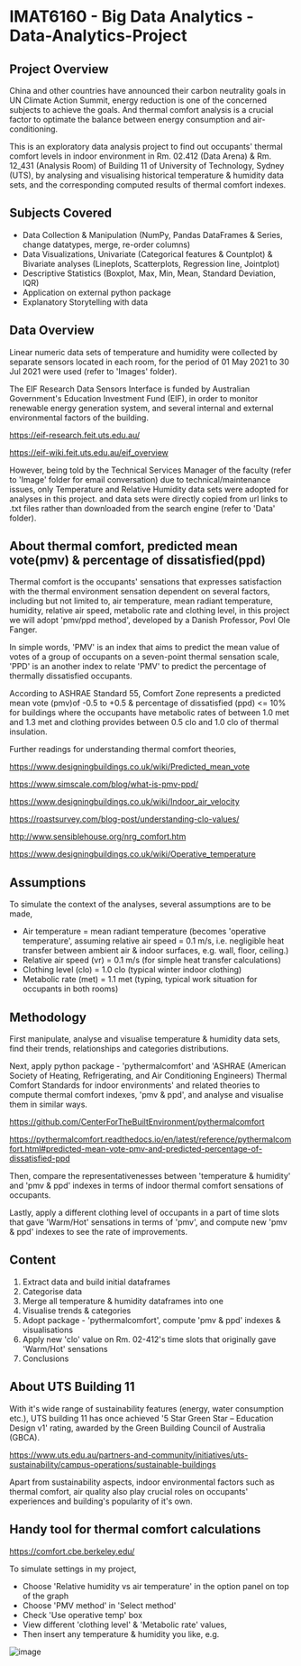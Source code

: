 # IMAT6160 - Big Data Analytics - Data-Analytics-Project


## Project Overview

China and other countries have announced their carbon neutrality goals in UN Climate Action Summit, energy reduction is one of the concerned subjects to achieve the goals. And thermal comfort analysis is a crucial factor to optimate the balance between energy consumption and air-conditioning.

This is an exploratory data analysis project to find out occupants' thermal comfort levels in indoor environment in Rm. 02.412 (Data Arena) & Rm. 12_431 (Analysis Room) of Building 11 of University of Technology, Sydney (UTS), by analysing and visualising historical temperature & humidity data sets, and the corresponding computed results of thermal comfort indexes.

## Subjects Covered

- Data Collection & Manipulation (NumPy, Pandas DataFrames & Series, change datatypes, merge, re-order columns)
- Data Visualizations, Univariate (Categorical features & Countplot) & Bivariate analyses (Lineplots, Scatterplots, Regression line, Jointplot)
- Descriptive Statistics (Boxplot, Max, Min, Mean, Standard Deviation, IQR)
- Application on external python package
- Explanatory Storytelling with data


## Data Overview

Linear numeric data sets of temperature and humidity were collected by separate sensors located in each room, for the period of 01 May 2021 to 30 Jul 2021 were used (refer to 'Images' folder).

The EIF Research Data Sensors Interface is funded by Australian Government's Education Investment Fund (EIF), in order to monitor renewable energy generation system, and several internal and external environmental factors of the building.

https://eif-research.feit.uts.edu.au/

https://eif-wiki.feit.uts.edu.au/eif_overview

However, being told by the Technical Services Manager of the faculty (refer to 'Image' folder for email conversation) due to technical/maintenance issues, only Temperature and Relative Humidity data sets were adopted for analyses in this project. and data sets were directly copied from url links to .txt files rather than downloaded from the search engine (refer to 'Data' folder).


## About thermal comfort, predicted mean vote(pmv) & percentage of dissatisfied(ppd)

Thermal comfort is the occupants' sensations that expresses satisfaction with the thermal environment sensation dependent on several factors, including but not limited to, air temperature, mean radiant temperature, humidity, relative air speed, metabolic rate and clothing level, in this project we will adopt 'pmv/ppd method', developed by a Danish Professor, Povl Ole Fanger.

In simple words, 'PMV' is an index that aims to predict the mean value of votes of a group of occupants on a seven-point thermal sensation scale, 'PPD' is an another index to relate 'PMV' to predict the percentage of thermally dissatisfied occupants.

According to ASHRAE Standard 55, Comfort Zone represents a predicted mean vote (pmv)of -0.5 to +0.5 & percentage of dissatisfied (ppd) <= 10% for buildings where the occupants have metabolic rates of between 1.0 met and 1.3 met and clothing provides between 0.5 clo and 1.0 clo of thermal insulation.

Further readings for understanding thermal comfort theories,

https://www.designingbuildings.co.uk/wiki/Predicted_mean_vote

https://www.simscale.com/blog/what-is-pmv-ppd/

https://www.designingbuildings.co.uk/wiki/Indoor_air_velocity

https://roastsurvey.com/blog-post/understanding-clo-values/

http://www.sensiblehouse.org/nrg_comfort.htm

https://www.designingbuildings.co.uk/wiki/Operative_temperature


## Assumptions

To simulate the context of the analyses, several assumptions are to be made,

- Air temperature = mean radiant temperature (becomes 'operative temperature', assuming relative air speed = 0.1 m/s, i.e. negligible heat transfer between ambient air & indoor surfaces, e.g. wall, floor, ceiling.)
- Relative air speed (vr) = 0.1 m/s (for simple heat transfer calculations)
- Clothing level (clo) = 1.0 clo (typical winter indoor clothing)
- Metabolic rate (met) = 1.1 met (typing, typical work situation for occupants in both rooms)


## Methodology

First manipulate, analyse and visualise temperature & humidity data sets, find their trends, relationships and categories distributions.

Next, apply python package - 'pythermalcomfort' and 'ASHRAE (American Society of Heating, Refrigerating, and Air Conditioning Engineers) Thermal Comfort Standards for indoor environments' and related theories to compute thermal comfort indexes, 'pmv & ppd', and analyse and visualise them in similar ways. 

https://github.com/CenterForTheBuiltEnvironment/pythermalcomfort

https://pythermalcomfort.readthedocs.io/en/latest/reference/pythermalcomfort.html#predicted-mean-vote-pmv-and-predicted-percentage-of-dissatisfied-ppd

Then, compare the representativenesses between 'temperature & humidity' and 'pmv & ppd' indexes in terms of indoor thermal comfort sensations of occupants.

Lastly, apply a different clothing level of occupants in a part of time slots that gave 'Warm/Hot' sensations in terms of 'pmv', and compute new 'pmv & ppd' indexes to see the rate of improvements.


## Content

1. Extract data and build initial dataframes
2. Categorise data
3. Merge all temperature & humidity dataframes into one
4. Visualise trends & categories
5. Adopt package - 'pythermalcomfort', compute 'pmv & ppd' indexes & visualisations
6. Apply new 'clo' value on Rm. 02-412's time slots that originally gave 'Warm/Hot' sensations
7. Conclusions


## About UTS Building 11

With it's wide range of sustainability features (energy, water consumption etc.), UTS building 11 has once achieved '5 Star Green Star – Education Design v1' rating, awarded by the Green Building Council of Australia (GBCA).

https://www.uts.edu.au/partners-and-community/initiatives/uts-sustainability/campus-operations/sustainable-buildings

Apart from sustainability aspects, indoor environmental factors such as thermal comfort, air quality also play crucial roles on occupants' experiences and building's popularity of it's own.


## Handy tool for thermal comfort calculations

https://comfort.cbe.berkeley.edu/

To simulate settings in my project,

- Choose 'Relative humidity vs air temperature' in the option panel on top of the graph
- Choose 'PMV method' in 'Select method'
- Check 'Use operative temp' box
- View different 'clothing level' & 'Metabolic rate' values,
- Then insert any temperature & humidity you like, e.g.

![image](https://user-images.githubusercontent.com/95272183/154760490-073db072-4120-4c13-93d7-682f528180c9.png)
